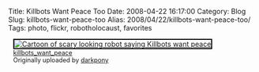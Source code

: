 Title: Killbots Want Peace Too
Date: 2008-04-22 16:17:00
Category: Blog
Slug: killbots-want-peace-too
Alias: 2008/04/22/killbots-want-peace-too/
Tags: photo, flickr, robotholocaust, favorites


<div style="float: left; margin-left: 10px; margin-bottom: 10px;"> <a href="http://www.flickr.com/photos/littleanimals/2429862923/" title="photo sharing"><img src="http://farm4.static.flickr.com/3051/2429862923_01ba069d5f_m.jpg" alt="Cartoon of scary looking robot saying Killbots want peace" style="border: solid 2px #000000;" /></a> <br /> <span style="font-size: 0.9em; margin-top: 0px;">  <a href="http://www.flickr.com/photos/littleanimals/2429862923/">killbots_want_peace</a>  <br />  Originally uploaded by <a href="http://www.flickr.com/people/littleanimals/">darkpony</a> </span></div><br clear="all" />
